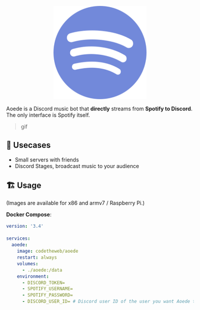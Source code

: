 <p align="center">
  <img width="250" height="250" src=".github/logo.png">
</p>

Aoede is a Discord music bot that **directly** streams from **Spotify to Discord**. The only interface is Spotify itself.

> gif

## 💼 Usecases

- Small servers with friends
- Discord Stages, broadcast music to your audience

## 🏗 Usage

(Images are available for x86 and armv7 / Raspberry Pi.)

**Docker Compose**:

```yaml
version: '3.4'

services:
  aoede:
    image: codetheweb/aoede
    restart: always
    volumes:
      - ./aoede:/data
    environment:
      - DISCORD_TOKEN=
      - SPOTIFY_USERNAME=
      - SPOTIFY_PASSWORD=
      - DISCORD_USER_ID= # Discord user ID of the user you want Aoede to follow
```
